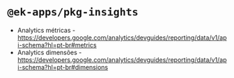 # `@ek-apps/pkg-insights`

- Analytics métricas - <https://developers.google.com/analytics/devguides/reporting/data/v1/api-schema?hl=pt-br#metrics>
- Analytics dimensões - <https://developers.google.com/analytics/devguides/reporting/data/v1/api-schema?hl=pt-br#dimensions>
